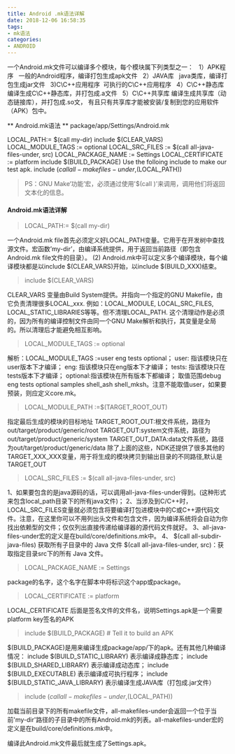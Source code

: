 ```yaml
---
title: Android .mk语法详解
date: 2018-12-06 16:58:35
tags:
- mk语法
categories:
- ANDROID
---
```

一个Android.mk文件可以编译多个模块，每个模块属下列类型之一：
  1）APK程序
  一般的Android程序，编译打包生成apk文件
  2）JAVA库
  java类库，编译打包生成jar文件
  3)C\C++应用程序
 可执行的C\C++应用程序
  4）C\C++静态库 
编译生成C\C++静态库，并打包成.a文件
  5）C\C++共享库
编译生成共享库（动态链接库），并打包成.so文， 有且只有共享库才能被安装/复制到您的应用软件（APK）包中。

** Android.mk语法 **
package/app/Settings/Android.mk

LOCAL_PATH:= $(call my-dir)
include $(CLEAR_VARS)
LOCAL_MODULE_TAGS := optional
LOCAL_SRC_FILES := $(call all-java-files-under, src)
LOCAL_PACKAGE_NAME := Settings
LOCAL_CERTIFICATE := platform
include $(BUILD_PACKAGE)
Use the folloing include to make our test apk.
include $(call all-makefiles-under,$(LOCAL_PATH))

>PS：GNU Make‘功能’宏，必须通过使用'$(call  )'来调用，调用他们将返回文本化的信息。

#### Android.mk语法详解
>LOCAL_PATH:= $(call my-dir)

一个Android.mk file首先必须定义好LOCAL_PATH变量。它用于在开发树中查找源文件。宏函数’my-dir’，由编译系统提供，用于返回当前路径（即包含Android.mk file文件的目录）。
(2) Android.mk中可以定义多个编译模块，每个编译模块都是以include $(CLEAR_VARS)开始，以include $(BUILD_XXX)结束。

>include $(CLEAR_VARS)

CLEAR_VARS 变量由Build System提供。并指向一个指定的GNU Makefile，由它负责清理很多LOCAL_xxx.
例如：LOCAL_MODULE, LOCAL_SRC_FILES, LOCAL_STATIC_LIBRARIES等等。但不清理LOCAL_PATH.
这个清理动作是必须的，因为所有的编译控制文件由同一个GNU Make解析和执行，其变量是全局的。所以清理后才能避免相互影响。
			
>LOCAL_MODULE_TAGS := optional

 解析：LOCAL_MODULE_TAGS :=user eng tests optional；
      user:  指该模块只在user版本下才编译；
      eng:  指该模块只在eng版本下才编译；
      tests: 指该模块只在tests版本下才编译；
      optional:指该模块在所有版本下都编译；
 取值范围debug eng tests optional samples shell_ash shell_mksh。注意不能取值user，如果要预装，则应定义core.mk。

>LOCAL_MODULE_PATH :=$(TARGET_ROOT_OUT)

指定最后生成的模块的目标地址
    TARGET_ROOT_OUT:根文件系统，路径为out/target/product/generic/root
    TARGET_OUT:system文件系统，路径为out/target/product/generic/system
    TARGET_OUT_DATA:data文件系统，路径为out/target/product/generic/data
除了上面的这些，NDK还提供了很多其他的TARGET_XXX_XXX变量，用于将生成的模块拷贝到输出目录的不同路径,默认是TARGET_OUT

>LOCAL_SRC_FILES := $(call all-java-files-under, src)

1、如果要包含的是java源码的话，可以调用all-java-files-under得到。(这种形式来包含local_path目录下的所有java文件)；
2、当涉及到C/C++时，LOCAL_SRC_FILES变量就必须包含将要编译打包进模块中的C或C++源代码文件。注意，在这里你可以不用列出头文件和包含文件，因为编译系统将会自动为你找出依赖型的文件；仅仅列出直接传递给编译器的源代码文件就好。
3、all-java-files-under宏的定义是在build/core/definitions.mk中。
4、 $(call all-subdir-java-files)  获取所有子目录中的 Java 文件  $(call all-java-files-under, src)：获取指定目录src下的所有 Java 文件。

>LOCAL_PACKAGE_NAME := Settings

package的名字，这个名字在脚本中将标识这个app或package。

>LOCAL_CERTIFICATE := platform

LOCAL_CERTIFICATE 后面是签名文件的文件名，说明Settings.apk是一个需要platform key签名的APK

>include $(BUILD_PACKAGE)      # Tell it to build an APK

$(BUILD_PACKAGE)是用来编译生成package/app/下的apk。还有其他几种编译情况：
include $(BUILD_STATIC_LIBRARY)         表示编译成静态库；
include $(BUILD_SHARED_LIBRARY)         表示编译成动态库；
include $(BUILD_EXECUTABLE)             表示编译成可执行程序；
include $(BUILD_STATIC_JAVA_LIBRARY)    表示编译生成JAVA库（打包成.jar文件）

>include $(call all-makefiles-under,$(LOCAL_PATH))

加载当前目录下的所有makefile文件，all-makefiles-under会返回一个位于当前'my-dir'路径的子目录中的所有Android.mk的列表。all-makefiles-under宏的定义是在build/core/definitions.mk中。

编译此Android.mk文件最后就生成了Settings.apk。


